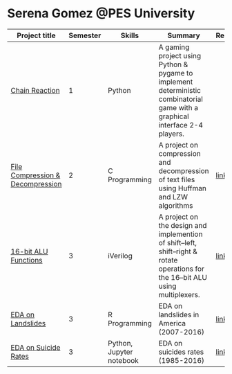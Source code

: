 # Serena Gomez @PES University

| Project title  | Semester | Skills  | Summary | Report |
|----------------|----------|---------|---------|--------|
| [Chain Reaction](1-Sem/Introduction%20to%20Python/Chain-Reaction/README.md) | 1  | Python  | A gaming project using Python & pygame to implement deterministic combinatorial game with a graphical interface 2-4 players. |  |
| [File Compression & Decompression](2-Sem/Problem%20solving%20with%20C/File%20Compression%20and%20Decompression/README.md) | 2 | C Programming | A project on compression and decompression of text files using Huffman and LZW algorithms  | [link](2-Sem/Problem%20solving%20with%20C/File%20Compression%20and%20Decompression/Zippers_Project.docx) |
| [16-bit ALU Functions](3-Sem/Digital%20Design%20and%20Computer%20Organization/16-bit%20ALU/README.md) | 3 | iVerilog | A project on the design and implemention of shift–left, shift–right & rotate operations for the 16–bit ALU using multiplexers. | [link](3-Sem/Digital%20Design%20and%20Computer%20Organization/16-bit%20ALU/DDCOLAB_PROJECT_2020_SECTIONF_2.pdf) |
| [EDA on Landslides](3-Sem/R%20Programming/EDA%20on%20Landslides/README.md) | 3 | R Programming | EDA on landslides in America (2007-2016) | [link](3-Sem/R%20Programming/EDA%20on%20Landslides/R_Project_Report.docx) |
| [EDA on Suicide Rates](3-Sem/Statistics%20for%20Data%20Science/EDA%20on%20Suicide%20Rates/README.md) | 3 | Python, Jupyter notebook | EDA on suicides rates (1985-2016) | [link](3-Sem/Statistics%20for%20Data%20Science/EDA%20on%20Suicide%20Rates/Suicide_EDA_Report.docx) |